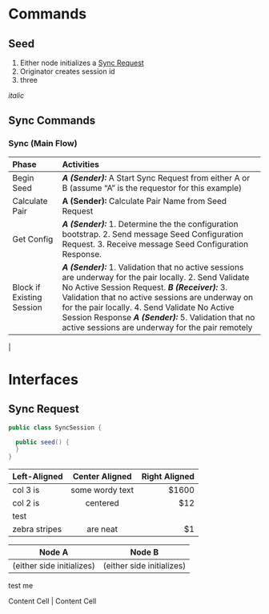 
# Commands
## Seed
1. Either node initializes a [Sync Request](#syncRequest)
2. Originator creates session id
3. three

_italic_ 

## Sync Commands

### Sync (Main Flow)

| Phase  | Activities   |
| :----- |:------------ |
| Begin Seed | _**A (Sender):**_ A Start Sync Request from either A or B (assume “A” is the requestor for this example) |
| Calculate Pair | **A (Sender):** Calculate Pair Name from Seed Request |
| Get Config | _**A (Sender):**_ 1. Determine the the configuration bootstrap. 2. Send message Seed Configuration Request. 3. Receive message Seed Configuration Response. 
| Block if Existing Session | _**A (Sender):**_ 1. Validation that no active sessions are underway for the pair locally. 2. Send Validate No Active Session Request. _**B (Receiver):**_ 3. Validation that no active sessions are underway on for the pair locally. 4. Send Validate No Active Session Response _**A (Sender):**_ 5. Validation that no active sessions are underway for the pair remotely
|

# Interfaces

## <a name="syncRequest"></a>Sync Request
```java
public class SyncSession {

  public seed() {
  }
}
```

| Left-Aligned  | Center Aligned  | Right Aligned |
| :------------ |:---------------:| -----:|
| col 3 is      | some wordy text | $1600 |
| col 2 is      | centered        |   $12 |
| test |
| zebra stripes | are neat        |    $1 |


Node A  | Node B
------------- | -------------
(either side initializes)  | (either side initializes)
test me

Content Cell  | Content Cell
